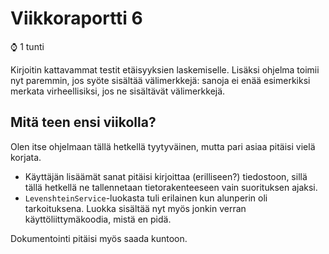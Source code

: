 # Viikkoraportti 6

:watch: 1 tunti

Kirjoitin kattavammat testit etäisyyksien laskemiselle. Lisäksi ohjelma toimii nyt paremmin, jos syöte sisältää välimerkkejä: sanoja ei enää esimerkiksi merkata virheellisiksi, jos ne sisältävät välimerkkejä.

## Mitä teen ensi viikolla?

Olen itse ohjelmaan tällä hetkellä tyytyväinen, mutta pari asiaa pitäisi vielä korjata.
- Käyttäjän lisäämät sanat pitäisi kirjoittaa (erilliseen?) tiedostoon, sillä tällä hetkellä ne tallennetaan tietorakenteeseen vain suorituksen ajaksi.
- `LevenshteinService`-luokasta tuli erilainen kun alunperin oli tarkoituksena. Luokka sisältää nyt myös jonkin verran käyttöliittymäkoodia, mistä en pidä.

Dokumentointi pitäisi myös saada kuntoon.
